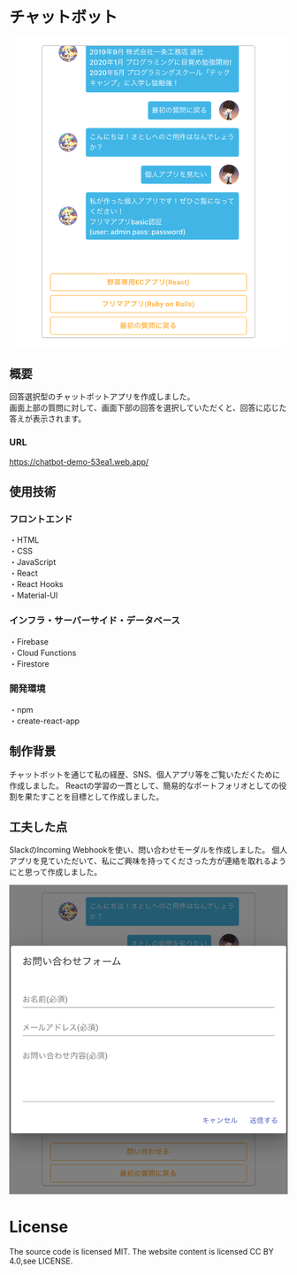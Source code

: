 # チャットボット
![イメージ画像](src/assets/img/イメージ画像.png)


## 概要
回答選択型のチャットボットアプリを作成しました。  
画面上部の質問に対して、画面下部の回答を選択していただくと、回答に応じた答えが表示されます。


### URL
<https://chatbot-demo-53ea1.web.app/>

## 使用技術
### フロントエンド
・HTML  
・CSS  
・JavaScript  
・React  
・React Hooks  
・Material-UI  

### インフラ・サーバーサイド・データベース
・Firebase  
・Cloud Functions  
・Firestore  


### 開発環境
・npm  
・create-react-app  


## 制作背景
チャットボットを通じて私の経歴、SNS、個人アプリ等をご覧いただくために作成しました。
Reactの学習の一貫として、簡易的なポートフォリオとしての役割を果たすことを目標として作成しました。


## 工夫した点
SlackのIncoming Webhookを使い、問い合わせモーダルを作成しました。
個人アプリを見ていただいて、私にご興味を持ってくださった方が連絡を取れるようにと思って作成しました。

![モーダル画像](src/assets/img/modal.png)



# License
The source code is licensed MIT. The website content is licensed CC BY 4.0,see LICENSE.
